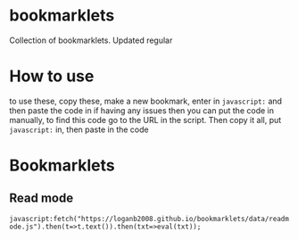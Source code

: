 # bookmarklets
Collection of bookmarklets. Updated regular
# How to use
to use these, copy these, make a new bookmark, enter in `javascript:` and then paste the code in
if having any issues then you can put the code in manually, to find this code go to the URL in the script. Then copy it all, put `javascript:` in, then paste in the code
# Bookmarklets
## Read mode
`javascript:fetch("https://loganb2008.github.io/bookmarklets/data/readmode.js").then(t=>t.text()).then(txt=>eval(txt));`
